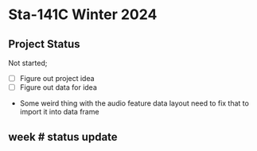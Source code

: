 # Sta-141C Winter 2024

## Project Status 
Not started;
- [ ] Figure out project idea 
- [ ] Figure out data for idea
- Some weird thing with the audio feature data layout need to fix that to import it into data frame 
## week # status update
